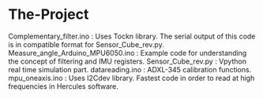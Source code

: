 # The-Project
Complementary_filter.ino          : Uses Tockn library. The serial output of this code is in compatible format for Sensor_Cube_rev.py. 
Measure_angle_Arduino_MPU6050.ino : Example code for understanding the concept of filtering and IMU registers.
Sensor_Cube_rev.py                : Vpython real time simulation part.
datareading.ino                   : ADXL-345 calibration functions.
mpu_oneaxis.ino                   : Uses I2Cdev library. Fastest code in order to read at high frequencies in Hercules software. 
